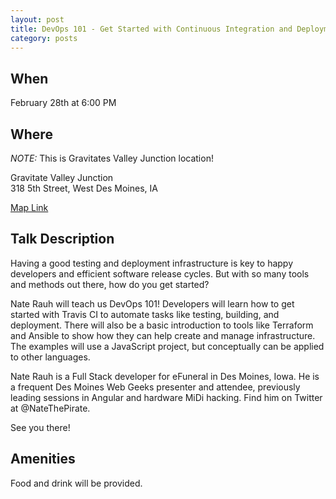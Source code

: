 ```yaml
---
layout: post
title: DevOps 101 - Get Started with Continuous Integration and Deployment
category: posts
---
```


## When

February 28th at 6:00 PM

## Where

_NOTE:_ This is Gravitates Valley Junction location!

Gravitate Valley Junction<br />
318 5th Street, West Des Moines, IA

[Map Link](https://www.google.com/maps?f=q&hl=en&q=318+5th+Street,+West+Des+Moines,+IA,+us)

## Talk Description

Having a good testing and deployment infrastructure is key to happy developers and efficient software release cycles. But with so many tools and methods out there, how do you get started?

Nate Rauh will teach us DevOps 101! Developers will learn how to get started with Travis CI to automate tasks like testing, building, and deployment. There will also be a basic introduction to tools like Terraform and Ansible to show how they can help create and manage infrastructure. The examples will use a JavaScript project, but conceptually can be applied to other languages.

Nate Rauh is a Full Stack developer for eFuneral in Des Moines, Iowa. He is a frequent Des Moines Web Geeks presenter and attendee, previously leading sessions in Angular and hardware MiDi hacking. Find him on Twitter at @NateThePirate.

See you there!

## Amenities

Food and drink will be provided.
